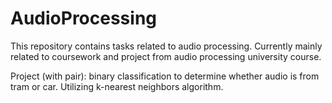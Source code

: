 # AudioProcessing

This repository contains tasks related to audio processing. Currently mainly related to coursework and project from audio processing university course.

Project (with pair): binary classification to determine whether audio is from tram or car. Utilizing k-nearest neighbors algorithm.
